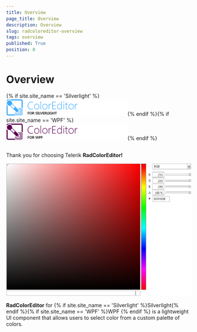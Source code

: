 ```yaml
---
title: Overview
page_title: Overview
description: Overview
slug: radcoloreditor-overview
tags: overview
published: True
position: 0
---
```


# Overview



{% if site.site_name == 'Silverlight' %}![coloreditor-sl-icon](images/coloreditor-sl-icon.png){% endif %}{% if site.site_name == 'WPF' %}![coloreditor-wpf-icon](images/coloreditor-wpf-icon.png){% endif %}

## 

Thank you for choosing Telerik __RadColorEditor!__ 

![radcoloreditor-overview](images/radcoloreditor-overview.png)

__RadColorEditor__ for {% if site.site_name == 'Silverlight' %}Silverlight{% endif %}{% if site.site_name == 'WPF' %}WPF {% endif %} is a lightweight UI component that allows users to select color from a custom  palette of colors.
